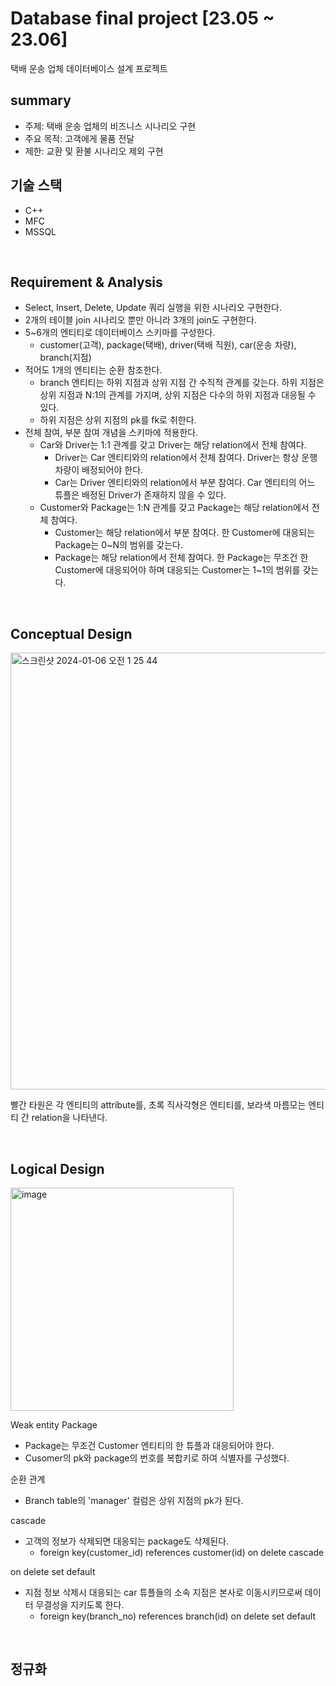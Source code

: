 # Database final project [23.05 ~ 23.06]

택배 운송 업체 데이터베이스 설계 프로젝트
<br>

## summary

- 주제: 택배 운송 업체의 비즈니스 시나리오 구현
- 주요 목적: 고객에게 물품 전달
- 제한: 교환 및 환불 시나리오 제외 구현
  <br>

## 기술 스택

- C++
- MFC
- MSSQL

<br>

## Requirement & Analysis

- Select, Insert, Delete, Update 쿼리 실행을 위한 시나리오 구현한다.
- 2개의 테이블 join 시나리오 뿐만 아니라 3개의 join도 구현한다.
- 5~6개의 엔티티로 데이터베이스 스키마를 구성한다.
  - customer(고객), package(택배), driver(택배 직원), car(운송 차량), branch(지점)
- 적어도 1개의 엔티티는 순환 참조한다.
  - branch 엔티티는 하위 지점과 상위 지점 간 수직적 관계를 갖는다. 하위 지점은 상위 지점과 N:1의 관계를 가지며, 상위 지점은 다수의 하위 지점과 대응될 수 있다.
  - 하위 지점은 상위 지점의 pk를 fk로 취한다.
- 전체 참여, 부분 참여 개념을 스키마에 적용한다.
  - Car와 Driver는 1:1 관계를 갖고 Driver는 해당 relation에서 전체 참여다.
    - Driver는 Car 엔티티와의 relation에서 전체 참여다. Driver는 항상 운행 차량이 배정되어야 한다.
    - Car는 Driver 엔티티와의 relation에서 부분 참여다. Car 엔티티의 어느 튜플은 배정된 Driver가 존재하지 않을 수 있다.
  - Customer와 Package는 1:N 관계를 갖고 Package는 해당 relation에서 전체 참여다.
    - Customer는 해당 relation에서 부분 참여다. 한 Customer에 대응되는 Package는 0~N의 범위를 갖는다.
    - Package는 해당 relation에서 전체 참여다. 한 Package는 무조건 한 Customer에 대응되어야 하며 대응되는 Customer는 1~1의 범위를 갖는다.

<br>

## Conceptual Design
<img width="699" alt="스크린샷 2024-01-06 오전 1 25 44" src="https://github.com/ABCganada/SJU/assets/96655921/3bde523e-7905-418c-9fd3-7a470d8c2b5c">

빨간 타원은 각 엔티티의 attribute를, 초록 직사각형은 엔티티를, 보라색 마름모는 엔티티 간 relation을 나타낸다.


<br>

## Logical Design
<img width="357" alt="image" src="https://github.com/ABCganada/SJU/assets/96655921/859352b4-c9e8-4269-b77c-2fb1f269fb72">

Weak entity Package
- Package는 무조건 Customer 엔티티의 한 튜플과 대응되어야 한다.
- Cusomer의 pk와 package의 번호를 복합키로 하여 식별자를 구성했다.

순환 관계
- Branch table의 'manager' 컬럼은 상위 지점의 pk가 된다.

cascade
- 고객의 정보가 삭제되면 대응되는 package도 삭제된다.
  - foreign key(customer_id) references customer(id) on delete cascade
  
on delete set default
- 지점 정보 삭제시 대응되는 car 튜플들의 소속 지점은 본사로 이동시키므로써 데이터 무결성을 지키도록 한다.
  - foreign key(branch_no) references branch(id) on delete set default

<br>

## 정규화

<br>
